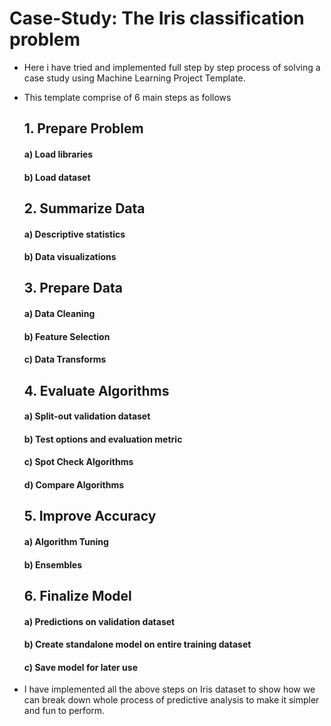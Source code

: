 # Case-Study: The Iris classification problem
 
* Here i have tried and implemented full step by step process of solving a case study using Machine Learning Project Template.
*  This template comprise of 6 main steps as follows

    ## 1. Prepare Problem
    #### a) Load libraries
    #### b) Load dataset

    ## 2. Summarize Data
    #### a) Descriptive statistics
    #### b) Data visualizations

    ## 3. Prepare Data
    #### a) Data Cleaning
    #### b) Feature Selection
    #### c) Data Transforms

    ## 4. Evaluate Algorithms
    #### a) Split-out validation dataset
    #### b) Test options and evaluation metric
    #### c) Spot Check Algorithms
    #### d) Compare Algorithms

    ## 5. Improve Accuracy
    #### a) Algorithm Tuning
    #### b) Ensembles

    ## 6. Finalize Model
    #### a) Predictions on validation dataset
    #### b) Create standalone model on entire training dataset
    #### c) Save model for later use

* I have implemented all the above steps on Iris dataset to show how we can break down whole process of predictive analysis to make it simpler and fun to perform.
